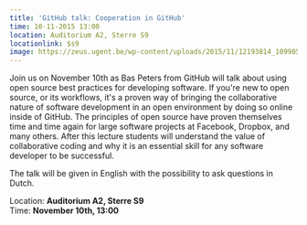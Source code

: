 ```yaml
---
title: 'GitHub talk: Cooperation in GitHub'
time: 10-11-2015 13:00
location: Auditorium A2, Sterre S9
locationlink: $s9
image: https://zeus.ugent.be/wp-content/uploads/2015/11/12193814_1099050723439300_5508465790436950447_n-300x151.jpg
---
```


Join us on November 10th as Bas Peters from GitHub will talk about using open source best practices for developing software. If you're new to open source, or its workflows, it's a proven way of bringing the collaborative nature of software development in an open environment by doing so online inside of GitHub. The principles of open source have proven themselves time and time again for large software projects at Facebook, Dropbox, and many others. After this lecture students will understand the value of collaborative coding and why it is an essential skill for any software developer to be successful.

The talk will be given in English with the possibility to ask questions in Dutch.

Location: **Auditorium A2, Sterre S9**  
Time: **November 10th, 13:00**
